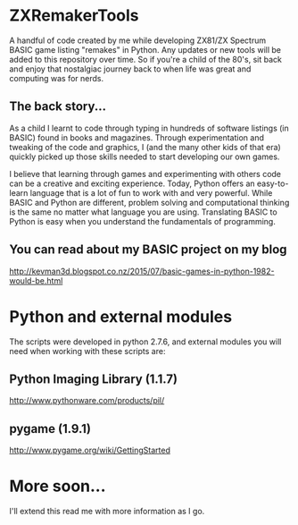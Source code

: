 # ZXRemakerTools
A handful of code created by me while developing ZX81/ZX Spectrum BASIC game listing "remakes" in Python.  Any updates or new tools will
be added to this repository over time.  So if you're a child of the 80's, sit back and enjoy that nostalgiac journey back to when life
was great and computing was for nerds.
## The back story...
As a child I learnt to code through typing in hundreds of software listings (in BASIC) found in books and magazines.  Through
experimentation and tweaking of the code and graphics, I (and the many other kids of that era) quickly picked up those skills needed
to start developing our own games.

I believe that learning through games and experimenting with others code can be a creative and exciting experience.  Today, Python
offers an easy-to-learn language that is a lot of fun to work with and very powerful.  While BASIC and Python are different, problem
solving and computational thinking is the same no matter what language you are using.  Translating BASIC to Python is easy when you
understand the fundamentals of programming.

## You can read about my BASIC project on my blog
http://kevman3d.blogspot.co.nz/2015/07/basic-games-in-python-1982-would-be.html

# Python and external modules
The scripts were developed in python 2.7.6, and external modules you will need when working with these scripts are:

## Python Imaging Library (1.1.7)
http://www.pythonware.com/products/pil/

## pygame (1.9.1)
http://www.pygame.org/wiki/GettingStarted

# More soon...
I'll extend this read me with more information as I go.
